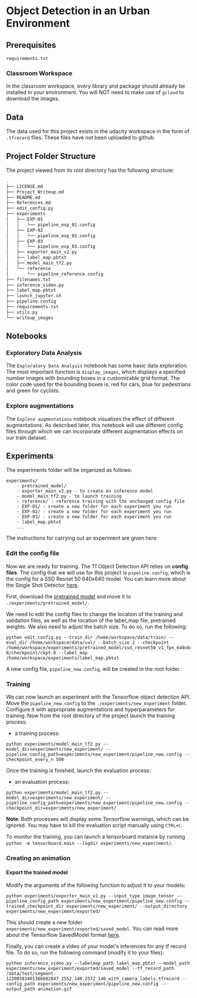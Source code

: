 # Object Detection in an Urban Environment

## Prerequisites

`requirements.txt`

### Classroom Workspace

In the classroom workspace, every library and package should already be
installed in your environment. You will NOT need to make use of `gcloud` to
download the images.

## Data

The data used for this project exists in the udacity workspace in the form of
`.tfrecord` files. These files have not been uploaded to github.

## Project Folder Structure

The project viewed from its root directory has the following structure:

```sh
.
├── LICENSE.md
├── Project_Writeup.md
├── README.md
├── References.md
├── edit_config.py
├── experiments
│   ├── EXP-01
│   │   └── pipeline_exp_01.config
│   ├── EXP-02
│   │   └── pipeline_exp_02.config
│   ├── EXP-03
│   │   └── pipeline_exp_03.config
│   ├── exporter_main_v2.py
│   ├── label_map.pbtxt
│   ├── model_main_tf2.py
│   └── reference
│       └── pipeline_reference.config
├── filenames.txt
├── inference_video.py
├── label_map.pbtxt
├── launch_jupyter.sh
├── pipeline.config
├── requirements.txt
├── utils.py
└── writeup_images
```

## Notebooks

### Exploratory Data Analysis

The `Exploratory Data Analysis` notebook has some basic data exploration. The
 most important function is `display_images`, which displays a specified
number images with bounding boxes in a customizable grid format. The color
code used for the bounding boxes is: red for cars, blue for pedestrians and
green for cyclists.


### Explore augmentations

The `Explore augmentations` notebook visualizes the effect of different
augmentations. As described later, this notebook will use different config files
through which we can incorporate different augmentation effects on our train
dataset.


## Experiments
The experiments folder will be organized as follows:
```
experiments/
    - pretrained_model/
    - exporter_main_v2.py - to create an inference model
    - model_main_tf2.py - to launch training
    - reference/ - reference training with the unchanged config file
    - EXP-01/ - create a new folder for each experiment you run
    - EXP-02/ - create a new folder for each experiment you run
    - EXP-03/ - create a new folder for each experiment you run
    - label_map.pbtxt
    ...
```

The instructions for carrying out an experiment are given here:

### Edit the config file

Now we are ready for training. The Tf Object Detection API relies on
**config files**. The config that we will use for this project is
`pipeline.config`, which is the config for a SSD Resnet 50 640x640 model.
You can learn more about the Single Shot Detector [here](https://arxiv.org/pdf/1512.02325.pdf).

First, download the [pretrained model](http://download.tensorflow.org/models/object_detection/tf2/20200711/ssd_resnet50_v1_fpn_640x640_coco17_tpu-8.tar.gz) and move it to `./experiments/pretrained_model/`.

We need to edit the config files to change the location of the training and
validation files, as well as the location of the label_map file, pretrained
weights. We also need to adjust the batch size. To do so, run the following:
```
python edit_config.py --train_dir /home/workspace/data/train/ --eval_dir /home/workspace/data/val/ --batch_size 2 --checkpoint /home/workspace/experiments/pretrained_model/ssd_resnet50_v1_fpn_640x640_coco17_tpu-8/checkpoint/ckpt-0 --label_map /home/workspace/experiments/label_map.pbtxt
```
A new config file, `pipeline_new.config`, will be created in the root folder.

### Training

We can now launch an experiment with the Tensorflow object detection
API. Move the `pipeline_new.config` to the `./experiments/new_experiment` folder.
Configure it with appropriate augmentations and hyperparameters for training.
Now from the root directory of the project launch the training process:
* a training process:
```
python experiments/model_main_tf2.py --model_dir=experiments/new_experiment/ --pipeline_config_path=experiments/new_experiment/pipeline_new.config --checkpoint_every_n 500
```
Once the training is finished, launch the evaluation process:
* an evaluation process:
```
python experiments/model_main_tf2.py --model_dir=experiments/new_experiment/ --pipeline_config_path=experiments/new_experiment/pipeline_new.config --checkpoint_dir=experiments/new_experiment/
```

**Note**: Both processes will display some Tensorflow warnings, which can be
ignored. You may have to kill the evaluation script manually using
`CTRL+C`.

To monitor the training, you can launch a tensorboard instance by running
`python -m tensorboard.main --logdir experiments/new_experiment/`.


### Creating an animation
#### Export the trained model
Modify the arguments of the following function to adjust it to your models:

```
python experiments/exporter_main_v2.py --input_type image_tensor --pipeline_config_path experiments/new_experiment/pipeline_new.config --trained_checkpoint_dir experiments/new_experiment/ --output_directory experiments/new_experiment/exported/
```

This should create a new folder `experiments/new_experiment/exported/saved_model`. You can read more about the Tensorflow SavedModel format [here](https://www.tensorflow.org/guide/saved_model).

Finally, you can create a video of your model's inferences for any tf record file.
To do so, run the following command (modify it to your files):
```
python inference_video.py --labelmap_path label_map.pbtxt --model_path experiments/new_experiment/exported/saved_model --tf_record_path /data/test/segment-12200383401366682847_2552_140_2572_140_with_camera_labels.tfrecord --config_path experiments/new_experiment/pipeline_new.config --output_path animation.gif
```

